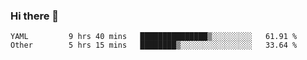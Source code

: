 ### Hi there 👋

<!--
**yeya24/yeya24** is a ✨ _special_ ✨ repository because its `README.md` (this file) appears on your GitHub profile.

Here are some ideas to get you started:

- 🔭 I’m currently working on ...
- 🌱 I’m currently learning ...
- 👯 I’m looking to collaborate on ...
- 🤔 I’m looking for help with ...
- 💬 Ask me about ...
- 📫 How to reach me: ...
- 😄 Pronouns: ...
- ⚡ Fun fact: ...
-->

<!--START_SECTION:waka-->

```text
YAML         9 hrs 40 mins   ███████████████▒░░░░░░░░░   61.91 %
Other        5 hrs 15 mins   ████████▒░░░░░░░░░░░░░░░░   33.64 %
```

<!--END_SECTION:waka-->
